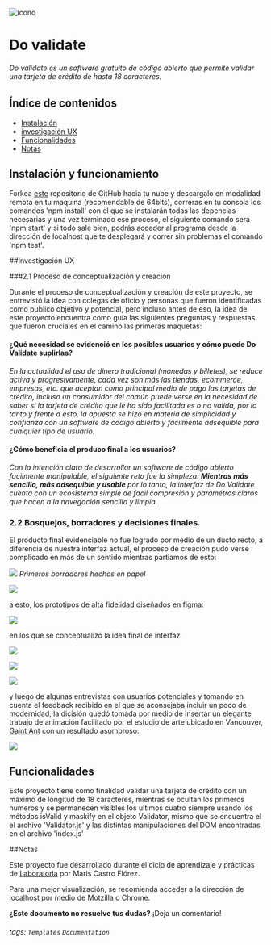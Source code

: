 ![icono](https://github.com/Mairis-CF/BOG003-card-validation/blob/master/src/media/icono.png)

# Do validate
###### Do validate es un software gratuito de código abierto que permite validar una tarjeta de crédito de hasta 18 caracteres.

## Índice de contenidos
* [Instalación](#Instalación)
* [investigación UX](#investigación)
* [Funcionalidades](#Funcionalidades)
* [Notas](#Notas)

## Instalación y funcionamiento
Forkea  [este](https://github.com/Mairis-CF/BOG003-card-validation "este") repositorio de GitHub hacia tu nube y descargalo en modalidad remota en tu maquina (recomendable de 64bits),  correras en tu consola los comandos 'npm install' con el que se instalarán todas las depencias necesarias y una vez terminado ese proceso, el siguiente comando será 'npm start' y si todo sale bien, podrás acceder al programa desde la dirección de localhost que te desplegará y correr sin problemas el comando 'npm test'.


##Investigación UX

###2.1 Proceso de conceptualización y creación

Durante el proceso de conceptualización y creación de este proyecto, se entrevistó la idea con colegas de oficio y personas que fueron identificadas como publico objetivo y potencial, pero incluso antes de eso, la idea de este proyecto encuentra como guía las siguientes preguntas y respuestas que fueron cruciales en el camino las primeras maquetas:

#### ¿Qué necesidad se evidenció en los posibles usuarios y cómo puede Do Validate suplirlas?

*En la actualidad el uso de dinero tradicional (monedas y billetes), se reduce activa y progresivamente, cada vez son más las tiendas, ecommerce, empresas, etc. que aceptan como principal medio de pago las tarjetas de crédito, incluso un consumidor del común puede verse en la necesidad de saber si la tarjeta de crédito que le ha sido facilitada es o no valida, por lo tanto y frente a esto, la apuesta se hizo en materia de simplicidad y confianza con un software de código abierto y facilmente adsequible para cualquier tipo de usuario.*

#### ¿Cómo beneficia el produco final a los usuarios?
*Con la intención clara de desarrollar un software de código abierto facilmente manipulable, el siguiente reto fue la simpleza: **Mientras más sencillo, más adsequible y usable** por lo tanto, la interfaz de Do Validate cuenta con un ecosistema simple de facil compresión y paramétros claros que hacen a la navegación sencilla y limpia.*

### 2.2 Bosquejos, borradores y decisiones finales.

El producto final evidenciable no fue logrado por medio de un ducto recto, a diferencia de nuestra interfaz actual, el proceso de creación pudo verse complicado en más de un sentido mientras partiamos de esto:

![](https://github.com/Mairis-CF/BOG003-card-validation/blob/master/src/media/sketches/Borrador1.jpg)
*Primeros borradores hechos en papel*

![](https://github.com/Mairis-CF/BOG003-card-validation/blob/master/src/media/sketches/Borrador2.jpg)

a esto, los prototipos de alta fidelidad diseñados en figma:

![](https://github.com/Mairis-CF/BOG003-card-validation/blob/master/src/media/sketches/figma1.png)

en los que se conceptualizó la idea final de interfaz 

![](https://github.com/Mairis-CF/BOG003-card-validation/blob/master/src/media/sketches/figma2.png)


![](https://github.com/Mairis-CF/BOG003-card-validation/blob/master/src/media/sketches/figma4.png)

![](https://github.com/Mairis-CF/BOG003-card-validation/blob/master/src/media/sketches/figma6.png)

y luego de algunas entrevistas con usuarios potenciales y tomando en cuenta el feedback recibido en el que se aconsejaba incluir un poco de modernidad, la dicisión quedó tomada por medio de insertar un elegante trabajo de animación facilitado por el estudio de arte ubicado en Vancouver, [Gaint Ant](https://www.giantant.ca/ "Gaint Ant") con un resultado asombroso:

![](https://github.com/Mairis-CF/BOG003-card-validation/blob/master/src/media/sketches/fimga5.png)

## Funcionalidades

Este proyecto tiene como finalidad validar una tarjeta de crédito con un máximo de longitud de 18 caracteres, mientras se ocultan los primeros numeros y se permanecen visibles los ultimos cuatro siempre usando los métodos isValid y maskify en el objeto Validator, mismo que se encuentra el el archivo 'Validator.js' y las distintas manipulaciones del DOM encontradas en el archivo 'index.js'

##Notas

Este proyecto fue desarrollado durante el ciclo de aprendizaje y prácticas de [Laboratoria](https://github.com/Laboratoriahttp:// "Laboratoria") por Maris Castro Flórez.

Para una mejor  visualización, se recomienda acceder a la dirección de localhost por medio de Motzilla o Chrome.



**¿Este documento no resuelve tus dudas?** ¡Deja un comentario!


###### tags: `Templates` `Documentation`
